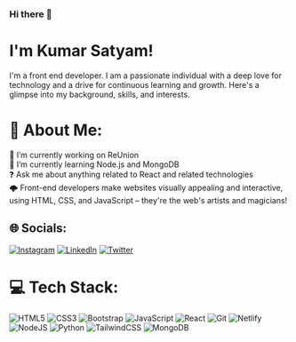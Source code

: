 ### Hi there 👋
# I'm Kumar Satyam!
I'm a front end developer. I am a passionate individual with a deep love for technology and a drive for continuous learning and growth. Here's a glimpse into my background, skills, and interests.

# 💫 About Me:
🔭 I’m currently working on ReUnion<br>🌱 I’m currently learning  Node.js and MongoDB<br>❓ Ask me about anything related to React and related technologies<br> 🌩️ Front-end developers make websites visually appealing and interactive, using HTML, CSS, and JavaScript – they're the web's artists and magicians!


## 🌐 Socials:
[![Instagram](https://img.shields.io/badge/Instagram-%23E4405F.svg?logo=Instagram&logoColor=white)](https://instagram.com/imdsatyam) [![LinkedIn](https://img.shields.io/badge/LinkedIn-%230077B5.svg?logo=linkedin&logoColor=white)](https://linkedin.com/in/imdsatyam) [![Twitter](https://img.shields.io/badge/Twitter-%231DA1F2.svg?logo=Twitter&logoColor=white)](https://twitter.com/imdsatyam) 

# 💻 Tech Stack:
 ![HTML5](https://img.shields.io/badge/html5-%23E34F26.svg?style=for-the-badge&logo=html5&logoColor=white) ![CSS3](https://img.shields.io/badge/css3-%231572B6.svg?style=for-the-badge&logo=css3&logoColor=white) ![Bootstrap](https://img.shields.io/badge/bootstrap-%23563D7C.svg?style=for-the-badge&logo=bootstrap&logoColor=white) ![JavaScript](https://img.shields.io/badge/javascript-%23323330.svg?style=for-the-badge&logo=javascript&logoColor=%23F7DF1E) ![React](https://img.shields.io/badge/react-%2320232a.svg?style=for-the-badge&logo=react&logoColor=red) ![Git](https://img.shields.io/badge/git-3670A0?style=for-the-badge&logo=git&logoColor=ffdd54) ![Netlify](https://img.shields.io/badge/netlify-%23000000.svg?style=for-the-badge&logo=netlify&logoColor=#00C7B7) ![NodeJS](https://img.shields.io/badge/node.js-6DA55F?style=for-the-badge&logo=node.js&logoColor=white) ![Python](https://img.shields.io/badge/python-3670A0?style=for-the-badge&logo=python&logoColor=ffdd54) ![TailwindCSS](https://img.shields.io/badge/tailwindcss-%2338B2AC.svg?style=for-the-badge&logo=tailwind-css&logoColor=white) ![MongoDB](https://img.shields.io/badge/MongoDB-%234ea94b.svg?style=for-the-badge&logo=mongodb&logoColor=white)
